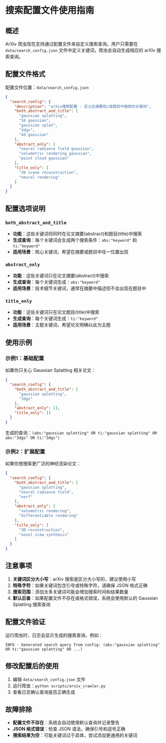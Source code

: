 # 搜索配置文件使用指南

## 概述

ArXiv 爬虫现在支持通过配置文件来自定义搜索查询。用户只需要在 `data/search_config.json` 文件中定义关键词，爬虫会自动生成相应的 arXiv 搜索查询。

## 配置文件格式

配置文件位置：`data/search_config.json`

```json
{
  "search_config": {
    "description": "arXiv搜索配置 - 定义在摘要和/或题目中搜索的关键词",
    "both_abstract_and_title": [
      "gaussian splatting",
      "3d gaussian",
      "gaussian splat",
      "3dgs",
      "4d gaussian"
    ],
    "abstract_only": [
      "neural radiance field gaussian",
      "volumetric rendering gaussian",
      "point cloud gaussian"
    ],
    "title_only": [
      "3D scene reconstruction",
      "neural rendering"
    ]
  }
}
```

## 配置选项说明

### `both_abstract_and_title`
- **功能**：这些关键词将同时在论文摘要(abstract)和题目(title)中搜索
- **生成查询**：每个关键词会生成两个搜索条件：`abs:"keyword"` 和 `ti:"keyword"`
- **适用场景**：核心关键词，希望在摘要或题目中任一位置出现

### `abstract_only`
- **功能**：这些关键词只在论文摘要(abstract)中搜索
- **生成查询**：每个关键词生成：`abs:"keyword"`
- **适用场景**：技术细节关键词，通常在摘要中描述但不会出现在题目中

### `title_only`
- **功能**：这些关键词只在论文题目(title)中搜索
- **生成查询**：每个关键词生成：`ti:"keyword"`
- **适用场景**：主题关键词，希望论文明确以此为主题

## 使用示例

### 示例1：基础配置
如果你只关心 Gaussian Splatting 相关论文：

```json
{
  "search_config": {
    "both_abstract_and_title": [
      "gaussian splatting",
      "3dgs"
    ],
    "abstract_only": [],
    "title_only": []
  }
}
```

生成的查询：`(abs:"gaussian splatting" OR ti:"gaussian splatting" OR abs:"3dgs" OR ti:"3dgs")`

### 示例2：扩展配置
如果你想搜索更广泛的神经渲染论文：

```json
{
  "search_config": {
    "both_abstract_and_title": [
      "gaussian splatting",
      "neural radiance field",
      "nerf"
    ],
    "abstract_only": [
      "volumetric rendering",
      "differentiable rendering"
    ],
    "title_only": [
      "3D reconstruction",
      "novel view synthesis"
    ]
  }
}
```

## 注意事项

1. **关键词区分大小写**：arXiv 搜索是区分大小写的，建议使用小写
2. **特殊字符**：如果关键词包含引号或特殊字符，请确保 JSON 格式正确
3. **搜索范围**：添加太多关键词可能会增加搜索时间和结果数量
4. **默认后备**：如果配置文件不存在或格式错误，系统会使用默认的 Gaussian Splatting 搜索查询

## 配置文件验证

运行爬虫时，日志会显示生成的搜索查询，例如：

```
INFO - Generated search query from config: (abs:"gaussian splatting" OR ti:"gaussian splatting" OR ...)
```

## 修改配置后的使用

1. 编辑 `data/search_config.json` 文件
2. 运行爬虫：`python scripts/arxiv_crawler.py`
3. 查看日志确认查询是否正确生成

## 故障排除

- **配置文件不存在**：系统会自动使用默认查询并记录警告
- **JSON 格式错误**：检查 JSON 语法，确保引号和逗号正确
- **搜索结果为空**：可能关键词过于具体，尝试添加更通用的关键词 